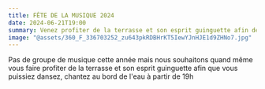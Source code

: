 ```yaml
---
title: FÊTE DE LA MUSIQUE 2024
date: 2024-06-21T19:00
summary: Venez profiter de la terrasse et son esprit guinguette afin de dansez, chantez au bord de l'eau et de fêter ensemble la fête de la musique 2024.
image: "@assets/360_F_336703252_zu643pkRDBHrKT5IewYJnHJE1d9ZHNo7.jpg"
---
```

Pas de groupe de musique cette année mais nous souhaitons quand même vous faire profiter de la terrasse et son esprit guinguette afin que vous puissiez dansez, chantez au bord de l'eau à partir de 19h
